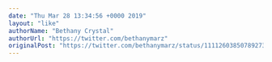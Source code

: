 ```yaml
---
date: "Thu Mar 28 13:34:56 +0000 2019"
layout: "like"
authorName: "Bethany Crystal"
authorUrl: "https://twitter.com/bethanymarz"
originalPost: "https://twitter.com/bethanymarz/status/1111260385078927362"
---
```

